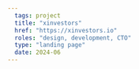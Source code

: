 ```yaml
---
  tags: project
  title: "xinvestors"
  href: "https://xinvestors.io"
  roles: "design, development, CTO"
  type: "landing page"
  date: 2024-06
---
```


